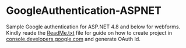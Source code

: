 # GoogleAuthentication-ASPNET  
Sample Google authentication for ASP.NET 4.8 and below for webforms.  
Kindly reade the [ReadMe.txt](https://github.com/muhdamean/GoogleAuthentication-ASPNET/blob/main/GoogleAuthentication/ReadMe.txt) file for guide on how to create project in [console.developers.google.com](https://console.developers.google.com) and generate OAuth Id.
